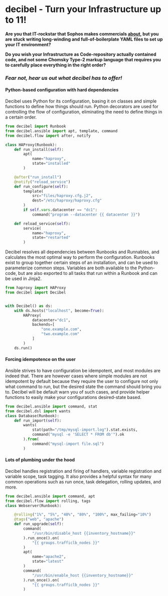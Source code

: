 # decibel - Turn your Infrastructure up to 11!

**Are you that IT-rockstar that Sophos makes commercials [about](https://www.youtube.com/watch?v=-CnYilm5k94), but you are stuck writing long-winding and full-of-boilerplate YAML files to set up your IT environment?**

**Do you wish your Infrastructure as Code-repository actually contained code, and not some Chomsky Type-2 markup language that requires you to carefully place everything in the right order?**

### ***Fear not, hear us out what decibel has to offer!***


#### Python-based configuration with hard dependencies
Decibel uses Python for its configuration, basing it on classes and simple functions to
define how things should run. Python decorators are used for controlling the flow of configuration, eliminating the need to define things in a certain order.
```python
from decibel import Runbook
from decibel.ansible import apt, template, command
from decibel.flow import after, notify

class HAProxy(Runbook):
    def run_install(self):
        apt(
            name="haproxy",
            state="installed"
        )

    @after("run_install")
    @notify("reload_service")
    def run_configure(self):
        template(
            src="files/haproxy.cfg.j2",
            dest="/etc/haproxy/haproxy.cfg"
        )
        if self.vars.datacenter == "dc1":
            command("program --datacenter {{ datacenter }}")

    def reload_service(self):
        service(
            name="haproxy",
            state="restarted"
        )
```

Decibel resolves all dependencies between Runbooks and Runnables, and calculates the most optimal way to perform the configuration. Runbooks exist to group together certain steps of an installation, and can be used to parameterize common steps. Variables are both available to the Python-code, but are also exported to all tasks that run within a Runbook and can be used in Jinja2.

```python
from haproxy import HAProxy
from decibel import Decibel


with Decibel() as ds:
    with ds.hosts("localhost", become=True):
        HAProxy(
            datacenter="dc1",
            backends=[
                "one.example.com",
                "two.example.com"
            ]
        )
    ds.run()
```

#### Forcing idempotence on the user
Ansible strives to have configuration be idempotent, and most modules are indeed that. There are however cases where simple modules are not idempotent by default because they require the user to configure not only what command to run, but the desired state the command should bring you to.
Decibel will be default warn you of such cases, and provide helper functions to easily make your configurations desired-state based.

```python
from decibel.ansible import command, stat
from decibel.dsl import wants
class Database(Runbook):
    def run_import(self):
        wants(
            stat(path="/tmp/mysql-import.log").stat.exists,
            command("mysql -e 'SELECT * FROM db'").ok
        ).from(
            command("mysql-import file.sql")
        )
```

#### Lots of plumbing under the hood
Decibel handles registration and firing of handlers, variable registration and variable scope, 
task tagging. It also provides a helpful syntax for many common operations such as run once, task delegation, rolling updates, and more. 

```python
from decibel.ansible import command, apt
from decibel.flow import rolling, tags
class Webserver(Runbook):

    @rolling("1%", "5%", "40%", "80%", "100%", max_failing="10%")
    @tags("web", "apache")
    def run_upgrade(self):
        command(
            "/usr/bin/disable_host {{inventory_hostname}}"
        ).run_once().on(
            "{{ groups.trafficlb_nodes }}"
        )
        apt(
            name="apache2",
            state="latest"
        )
        command(
            "/usr/bin/enable_host {{inventory_hostname}}"
        ).run_once().on(
            "{{ groups.trafficlb_nodes }}"
        )
```